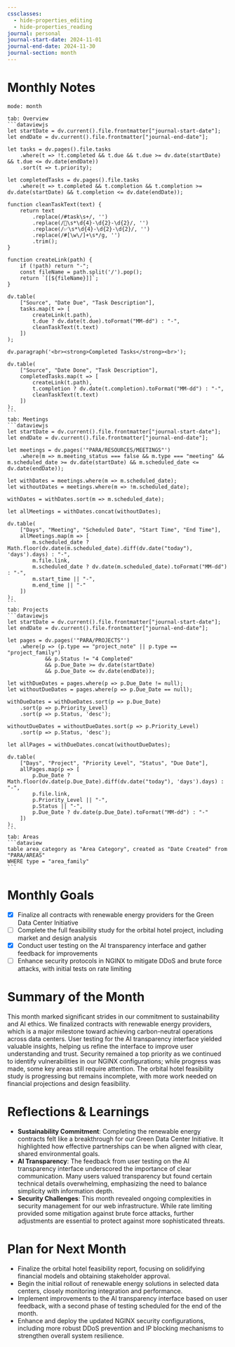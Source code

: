 ```yaml
---
cssclasses:
  - hide-properties_editing
  - hide-properties_reading
journal: personal
journal-start-date: 2024-11-01
journal-end-date: 2024-11-30
journal-section: month
---
```

# Monthly Notes
```calendar-timeline
mode: month
```
````tabs
tab: Overview
```dataviewjs
let startDate = dv.current().file.frontmatter["journal-start-date"];
let endDate = dv.current().file.frontmatter["journal-end-date"];

let tasks = dv.pages().file.tasks
    .where(t => !t.completed && t.due && t.due >= dv.date(startDate) && t.due <= dv.date(endDate))
    .sort(t => t.priority);

let completedTasks = dv.pages().file.tasks
    .where(t => t.completed && t.completion && t.completion >= dv.date(startDate) && t.completion <= dv.date(endDate));

function cleanTaskText(text) {
    return text
        .replace(/#task\s+/, '')
        .replace(/📅\s*\d{4}-\d{2}-\d{2}/, '')
        .replace(/✅\s*\d{4}-\d{2}-\d{2}/, '')
        .replace(/#[\w\/]+\s*/g, '')
        .trim();
}

function createLink(path) {
    if (!path) return "-";
    const fileName = path.split('/').pop();
    return `[[${fileName}]]`;
}

dv.table(
    ["Source", "Date Due", "Task Description"],
    tasks.map(t => [
        createLink(t.path),
        t.due ? dv.date(t.due).toFormat("MM-dd") : "-",
        cleanTaskText(t.text)
    ])
);

dv.paragraph('<br><strong>Completed Tasks</strong><br>');

dv.table(
    ["Source", "Date Done", "Task Description"],
    completedTasks.map(t => [
        createLink(t.path),
        t.completion ? dv.date(t.completion).toFormat("MM-dd") : "-",
        cleanTaskText(t.text)
    ])
);
```
tab: Meetings
```dataviewjs
let startDate = dv.current().file.frontmatter["journal-start-date"];
let endDate = dv.current().file.frontmatter["journal-end-date"];

let meetings = dv.pages('"PARA/RESOURCES/MEETINGS"')
    .where(m => m.meeting_status === false && m.type === "meeting" && m.scheduled_date >= dv.date(startDate) && m.scheduled_date <= dv.date(endDate));

let withDates = meetings.where(m => m.scheduled_date);
let withoutDates = meetings.where(m => !m.scheduled_date);

withDates = withDates.sort(m => m.scheduled_date);

let allMeetings = withDates.concat(withoutDates);

dv.table(
    ["Days", "Meeting", "Scheduled Date", "Start Time", "End Time"],
    allMeetings.map(m => [
        m.scheduled_date ? Math.floor(dv.date(m.scheduled_date).diff(dv.date("today"), 'days').days) : "-",
        m.file.link,
        m.scheduled_date ? dv.date(m.scheduled_date).toFormat("MM-dd") : "-",
        m.start_time || "-",
        m.end_time || "-"
    ])
);
```
tab: Projects
```dataviewjs
let startDate = dv.current().file.frontmatter["journal-start-date"];
let endDate = dv.current().file.frontmatter["journal-end-date"];

let pages = dv.pages('"PARA/PROJECTS"')
    .where(p => (p.type == "project_note" || p.type == "project_family") 
            && p.Status != "4 Completed" 
            && p.Due_Date >= dv.date(startDate) 
            && p.Due_Date <= dv.date(endDate));

let withDueDates = pages.where(p => p.Due_Date != null);
let withoutDueDates = pages.where(p => p.Due_Date == null);

withDueDates = withDueDates.sort(p => p.Due_Date)
    .sort(p => p.Priority_Level)
    .sort(p => p.Status, 'desc');

withoutDueDates = withoutDueDates.sort(p => p.Priority_Level)
    .sort(p => p.Status, 'desc');

let allPages = withDueDates.concat(withoutDueDates);

dv.table(
    ["Days", "Project", "Priority Level", "Status", "Due Date"],
    allPages.map(p => [
        p.Due_Date ? Math.floor(dv.date(p.Due_Date).diff(dv.date("today"), 'days').days) : "-",
        p.file.link,
        p.Priority_Level || "-",
        p.Status || "-",
        p.Due_Date ? dv.date(p.Due_Date).toFormat("MM-dd") : "-"
    ])
);
```
tab: Areas
```dataview
table area_category as "Area Category", created as "Date Created" from "PARA/AREAS"
WHERE type = "area_family"
```
````
# Monthly Goals
- [x]  Finalize all contracts with renewable energy providers for the Green Data Center Initiative
- [ ]  Complete the full feasibility study for the orbital hotel project, including market and design analysis
- [x]  Conduct user testing on the AI transparency interface and gather feedback for improvements
- [ ]  Enhance security protocols in NGINX to mitigate DDoS and brute force attacks, with initial tests on rate limiting
# Summary of the Month
This month marked significant strides in our commitment to sustainability and AI ethics. We finalized contracts with renewable energy providers, which is a major milestone toward achieving carbon-neutral operations across data centers. User testing for the AI transparency interface yielded valuable insights, helping us refine the interface to improve user understanding and trust. Security remained a top priority as we continued to identify vulnerabilities in our NGINX configurations; while progress was made, some key areas still require attention. The orbital hotel feasibility study is progressing but remains incomplete, with more work needed on financial projections and design feasibility.
# Reflections & Learnings
- **Sustainability Commitment**: Completing the renewable energy contracts felt like a breakthrough for our Green Data Center Initiative. It highlighted how effective partnerships can be when aligned with clear, shared environmental goals.
- **AI Transparency**: The feedback from user testing on the AI transparency interface underscored the importance of clear communication. Many users valued transparency but found certain technical details overwhelming, emphasizing the need to balance simplicity with information depth.
- **Security Challenges**: This month revealed ongoing complexities in security management for our web infrastructure. While rate limiting provided some mitigation against brute force attacks, further adjustments are essential to protect against more sophisticated threats.
# Plan for Next Month
- Finalize the orbital hotel feasibility report, focusing on solidifying financial models and obtaining stakeholder approval.
- Begin the initial rollout of renewable energy solutions in selected data centers, closely monitoring integration and performance.
- Implement improvements to the AI transparency interface based on user feedback, with a second phase of testing scheduled for the end of the month.
- Enhance and deploy the updated NGINX security configurations, including more robust DDoS prevention and IP blocking mechanisms to strengthen overall system resilience.